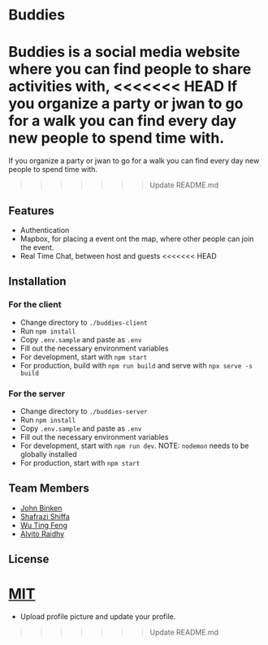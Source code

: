 # Buddies

Buddies is a social media website where you can find people to share activities with,
<<<<<<< HEAD
If you organize a party or jwan to go for a walk you can find every day new people to spend time with.
=======
If you organize a party or jwan to go for a walk you can find every day new people to spend time with. 
>>>>>>> Update README.md

## Features

- Authentication
- Mapbox, for placing a event ont the map, where other people can join the event.
- Real Time Chat, between host and guests
<<<<<<< HEAD

## Installation

### For the client

- Change directory to `./buddies-client`
- Run `npm install`
- Copy `.env.sample` and paste as `.env`
- Fill out the necessary environment variables
- For development, start with `npm start`
- For production, build with `npm run build` and serve with `npx serve -s build`

### For the server

- Change directory to `./buddies-server`
- Run `npm install`
- Copy `.env.sample` and paste as `.env`
- Fill out the necessary environment variables
- For development, start with `npm run dev`. NOTE: `nodemon` needs to be globally installed
- For production, start with `npm start`

## Team Members

- [John Binken](https://github.com/Binkee)
- [Shafrazi Shiffa](https://github.com/shafrazi)
- [Wu Ting Feng](https://github.com/elliotwutingfeng)
- [Alvito Raidhy](https://github.com/alvitoraidhy)

## License

[MIT](./LICENSE)
=======
- Upload profile picture and update your profile.

>>>>>>> Update README.md
